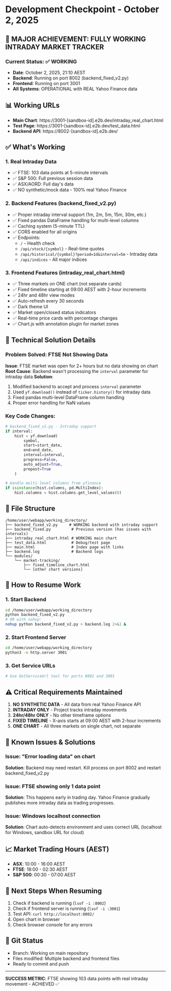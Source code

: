 # Development Checkpoint - October 2, 2025

## 🎯 MAJOR ACHIEVEMENT: FULLY WORKING INTRADAY MARKET TRACKER

### Current Status: ✅ WORKING
- **Date**: October 2, 2025, 21:10 AEST
- **Backend**: Running on port 8002 (backend_fixed_v2.py)
- **Frontend**: Running on port 3001
- **All Systems**: OPERATIONAL with REAL Yahoo Finance data

## 📊 Working URLs
- **Main Chart**: https://3001-[sandbox-id].e2b.dev/intraday_real_chart.html
- **Test Page**: https://3001-[sandbox-id].e2b.dev/test_data.html
- **Backend API**: https://8002-[sandbox-id].e2b.dev/

## ✅ What's Working

### 1. **Real Intraday Data** 
- ✅ FTSE: 103 data points at 5-minute intervals
- ✅ S&P 500: Full previous session data
- ✅ ASX/AORD: Full day's data
- ✅ NO synthetic/mock data - 100% real Yahoo Finance

### 2. **Backend Features** (backend_fixed_v2.py)
- ✅ Proper intraday interval support (1m, 2m, 5m, 15m, 30m, etc.)
- ✅ Fixed pandas DataFrame handling for multi-level columns
- ✅ Caching system (5-minute TTL)
- ✅ CORS enabled for all origins
- ✅ Endpoints:
  - `/` - Health check
  - `/api/stock/{symbol}` - Real-time quotes
  - `/api/historical/{symbol}?period=1d&interval=5m` - Intraday data
  - `/api/indices` - All major indices

### 3. **Frontend Features** (intraday_real_chart.html)
- ✅ Three markets on ONE chart (not separate cards)
- ✅ Fixed timeline starting at 09:00 AEST with 2-hour increments
- ✅ 24hr and 48hr view modes
- ✅ Auto-refresh every 30 seconds
- ✅ Dark theme UI
- ✅ Market open/closed status indicators
- ✅ Real-time price cards with percentage changes
- ✅ Chart.js with annotation plugin for market zones

## 🔧 Technical Solution Details

### Problem Solved: FTSE Not Showing Data
**Issue**: FTSE market was open for 2+ hours but no data showing on chart
**Root Cause**: Backend wasn't processing the `interval` parameter for intraday data
**Solution**: 
1. Modified backend to accept and process `interval` parameter
2. Used `yf.download()` instead of `ticker.history()` for intraday data
3. Fixed pandas multi-level DataFrame column handling
4. Proper error handling for NaN values

### Key Code Changes:
```python
# backend_fixed_v2.py - Intraday support
if interval:
    hist = yf.download(
        symbol, 
        start=start_date, 
        end=end_date, 
        interval=interval, 
        progress=False,
        auto_adjust=True,
        prepost=True
    )
    
# Handle multi-level columns from yfinance
if isinstance(hist.columns, pd.MultiIndex):
    hist.columns = hist.columns.get_level_values(0)
```

## 📁 File Structure
```
/home/user/webapp/working_directory/
├── backend_fixed_v2.py     # WORKING backend with intraday support
├── backend_fixed.py         # Previous version (has issues with intervals)
├── intraday_real_chart.html # WORKING main chart
├── test_data.html           # Debug/test page
├── main.html                # Index page with links
├── backend.log              # Backend logs
└── modules/
    └── market-tracking/
        ├── fixed_timeline_chart.html
        └── [other chart versions]
```

## 🚀 How to Resume Work

### 1. Start Backend
```bash
cd /home/user/webapp/working_directory
python backend_fixed_v2.py
# OR with nohup:
nohup python backend_fixed_v2.py > backend.log 2>&1 &
```

### 2. Start Frontend Server
```bash
cd /home/user/webapp/working_directory
python3 -m http.server 3001
```

### 3. Get Service URLs
```bash
# Use GetServiceUrl tool for ports 8002 and 3001
```

## ⚠️ Critical Requirements Maintained
1. **NO SYNTHETIC DATA** - All data from real Yahoo Finance API
2. **INTRADAY ONLY** - Project tracks intraday movements
3. **24hr/48hr ONLY** - No other timeframe options
4. **FIXED TIMELINE** - X-axis starts at 09:00 AEST with 2-hour increments
5. **ONE CHART** - All three markets on single chart, not separate

## 🐛 Known Issues & Solutions

### Issue: "Error loading data" on chart
**Solution**: Backend may need restart. Kill process on port 8002 and restart backend_fixed_v2.py

### Issue: FTSE showing only 1 data point
**Solution**: This happens early in trading day. Yahoo Finance gradually publishes more intraday data as trading progresses.

### Issue: Windows localhost connection
**Solution**: Chart auto-detects environment and uses correct URL (localhost for Windows, sandbox URL for cloud)

## 📈 Market Trading Hours (AEST)
- **ASX**: 10:00 - 16:00 AEST
- **FTSE**: 18:00 - 02:30 AEST
- **S&P 500**: 00:30 - 07:00 AEST

## 🔄 Next Steps When Resuming
1. Check if backend is running (`lsof -i :8002`)
2. Check if frontend server is running (`lsof -i :3001`)
3. Test API: `curl http://localhost:8002/`
4. Open chart in browser
5. Check browser console for any errors

## 💾 Git Status
- Branch: Working on main repository
- Files modified: Multiple backend and frontend files
- Ready to commit and push

---

**SUCCESS METRIC**: FTSE showing 103 data points with real intraday movement - ACHIEVED ✅